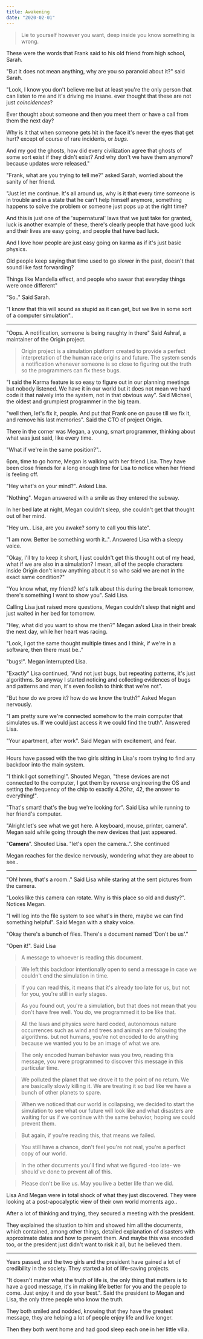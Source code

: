 ```yaml
---
title: Awakening
date: "2020-02-01"
---
```


> Lie to yourself however you want, deep inside you know something is wrong.

These were the words that Frank said to his old friend from high school,
Sarah.

"But it does not mean anything, why are you so paranoid about it?" said
Sarah.

"Look, I know you don't believe me but at
least you're the only person that can listen to me and it's driving me
insane. ever thought that these are not just _coincidences_?

Ever thought about someone and then you meet them or have a call from
them the next day?

Why is it that when someone gets hit in the face it's never the eyes
that get hurt? except of course of rare incidents, or <i>bugs</i>.

And my god the ghosts, how did every civilization agree that ghosts of
some sort exist if they didn't exist? And why don't we have them
anymore? because updates were released."

"Frank, what are you trying to tell me?" asked Sarah, worried about the
sanity of her friend.

"Just let me continue. It's all around us, why is it that every time
someone is in trouble and in a state that he can't help himself anymore,
something happens to solve the problem or someone just pops up at the
right time?

And this is just one of the 'supernatural' laws that we just take for
granted, luck is another example of these, there's clearly people that
have good luck and their lives are easy going, and people that have bad
luck.

And I love how people are just easy going
on karma as if it's just basic physics.

Old people keep saying that time used to go slower in the past, doesn't
that sound like fast forwarding?

Things like Mandella effect, and people who swear that everyday things
were once different"

"So.." Said Sarah.

"I know that this will sound as stupid as it can get, but we live in
some sort of a computer simulation"..

---

"Oops. A notification, someone is being naughty in there" Said Ashraf, a
maintainer of the Origin project.

> Origin project is a simulation platform created to provide a perfect
> interpretation of the human race origins and future. The system sends a
> notification whenever someone is so close to figuring out the truth so
> the programmers can fix these bugs.

"I said the Karma feature is so easy to figure out in our planning
meetings but nobody listened. We have it in our world but it does not
mean we hard code it that naively into the system, not in that obvious
way". Said Michael, the oldest and grumpiest programmer in the big team.

"well then, let's fix it, people. And put that Frank one on pause till
we fix it, and remove his last memories". Said the CTO of project
Origin.

There in the corner was Megan, a young, smart programmer, thinking about
what was just said, like every time.

"What if we're in the same position?"..

6pm, time to go home, Megan is walking with her friend Lisa. They have
been close friends for a long enough time for Lisa to notice when her
friend is feeling off.

"Hey what's on your mind?". Asked Lisa.

"Nothing". Megan answered with a smile as they entered the subway.

In her bed late at night, Megan couldn't sleep, she couldn't get that
thought out of her mind.

"Hey um.. Lisa, are you awake? sorry to
call you this late".

"I am now. Better be something worth it..". Answered Lisa with a sleepy voice.

"Okay, I'll try to keep it short, I just couldn't get this thought out
of my head, what if we are also in a simulation? I mean,
all of the people characters inside Origin
don't know anything about it so who said we are not in the exact same
condition?"

"You know what, my friend? let's talk about
this during the break tomorrow, there's something I want to show you".
Said Lisa.

Calling Lisa just raised more questions, Megan couldn't sleep that night
and just waited in her bed for tomorrow.

"Hey, what did you want to show me then?" Megan asked Lisa in their
break the next day, while her heart was
racing.

"Look, I got the same thought multiple times and I think, if we're in a
software, then there must be.."

"bugs!". Megan interrupted Lisa.

"Exactly" Lisa continued, "And not just bugs, but repeating patterns,
it's just algorithms. So anyway I started noticing and collecting
evidences of bugs and patterns and man, it's even foolish to think that
we're not".

"But how do we prove it? how do we know the truth?" Asked Megan
nervously.

"I am pretty sure we're connected somehow to the main computer that
simulates us. If we could just access it we could find the truth".
Answered Lisa.

"Your apartment, after work". Said Megan with excitement, and fear.

---

Hours have passed with the two girls sitting in Lisa's room trying to
find any backdoor into the main system.

"I think I got something!". Shouted Megan, "these devices are not
connected to the computer, I got them by reverse engineering the OS and
setting the frequency of the chip to exactly 4.2Ghz, 42, the answer to
everything!".

"That's smart! that's the bug we're looking for". Said Lisa while
running to her friend's computer.

"Alright let's see what we got here. A keyboard, mouse, printer,
camera". Megan said while going through the new devices that just
appeared.

"**Camera**". Shouted Lisa. "let's open the camera..". She
continued

Megan reaches for the device nervously, wondering what they are about to
see..

---

"Oh! hmm, that's a room.." Said Lisa while staring at the sent pictures
from the camera.

"Looks like this camera can rotate. Why is this place so old and
dusty?". Notices Megan.

"I will log into the file system to see what's in there, maybe we can
find something helpful". Said Megan with a shaky voice.

"Okay there's a bunch of files. There's a document named 'Don't be us'."

"Open it!". Said Lisa

> A message to whoever is reading this document.

> We left this backdoor intentionally open to send a message in case we couldn't end the simulation in time.

> If you can read this, it means that it's already too late for us, but not for you, you're still in early stages.

> As you found out, you're a simulation, but that does not mean that you don't have free well. You do, we programmed it to be like that.

> All the laws and physics were hard coded, autonomous nature occurrences such as wind and trees and animals are following the algorithms. but not humans, you're not encoded to do anything because we wanted you to be an image of what we are.

> The only encoded human behavior was you two, reading this message, you were programmed to discover this message in this particular time.

> We polluted the planet that we drove it to the point of no return. We are basically slowly killing it. We are treating it so bad like we have a bunch of other planets to spare.

> When we noticed that our world is collapsing, we decided to start the simulation to see what our future will look like and what disasters are waiting for us if we continue with the same behavior, hoping we could prevent them.

> But again, if you're reading this, that means we failed.

> You still have a chance, don't feel you're not real, you're a perfect copy of our world.

> In the other documents you'll find what we figured -too late- we should've done to prevent all of this.

> Please don't be like us. May you live a better life than we did.

Lisa And Megan were in total shock of what they just discovered. They
were looking at a post-apocalyptic view of their own world moments ago..

After a lot of thinking and trying, they secured a meeting with the
president.

They explained the situation to him and showed him all the documents,
which contained, among other things, detailed explanation of disasters
with approximate dates and how to prevent them. And maybe this was
encoded too, or the president just didn't want to risk it all, but he
believed them.

---

Years passed, and the two girls and the president have gained a lot of
credibility in the society. They started a lot of life-saving projects.

"It doesn't matter what the truth of life is, the only thing that
matters is to have a good message, it's in making life better for you
and the people to come. Just enjoy it and do your best.". Said the
president to Megan and Lisa, the only three people who know the truth.

They both smiled and nodded, knowing that they have the greatest
message, they are helping a lot of people enjoy life and live longer.

Then they both went home and had good sleep each one in her little
villa.
